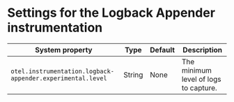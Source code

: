 # Settings for the Logback Appender instrumentation

| System property                                            | Type   | Default | Description                           |
|------------------------------------------------------------|--------|---------|---------------------------------------|
| `otel.instrumentation.logback-appender.experimental.level` | String | None    | The minimum level of logs to capture. |
